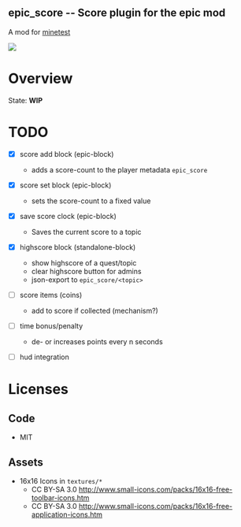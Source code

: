 
epic_score -- Score plugin for the epic mod
-----------------


A mod for [minetest](http://www.minetest.net)

![](https://github.com/damocles-minetest/epic_score/workflows/luacheck/badge.svg)

# Overview

State: **WIP**

# TODO

* [x] score add block (epic-block)
  * adds a score-count to the player metadata `epic_score`

* [x] score set block (epic-block)
  * sets the score-count to a fixed value

* [x] save score clock (epic-block)
  * Saves the current score to a topic

* [x] highscore block (standalone-block)
  * show highscore of a quest/topic
  * clear highscore button for admins
  * json-export to `epic_score/<topic>`

* [ ] score items (coins)
  * add to score if collected (mechanism?)

* [ ] time bonus/penalty
  * de- or increases points every n seconds

* [ ] hud integration

# Licenses

## Code

* MIT

## Assets

* 16x16 Icons in `textures/*`
  * CC BY-SA 3.0 http://www.small-icons.com/packs/16x16-free-toolbar-icons.htm
  * CC BY-SA 3.0 http://www.small-icons.com/packs/16x16-free-application-icons.htm
